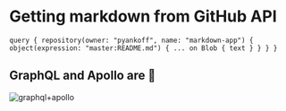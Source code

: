 # Getting markdown from GitHub API

`
query {
    repository(owner: "pyankoff", name: "markdown-app") {
      object(expression: "master:README.md") {
        ... on Blob {
          text
        }
      }
    }
  }
`


## GraphQL and Apollo are 💯
![graphql+apollo](https://jslancer.com/wp-content/uploads/2017/08/GraphQL-Apollo.jpg)
